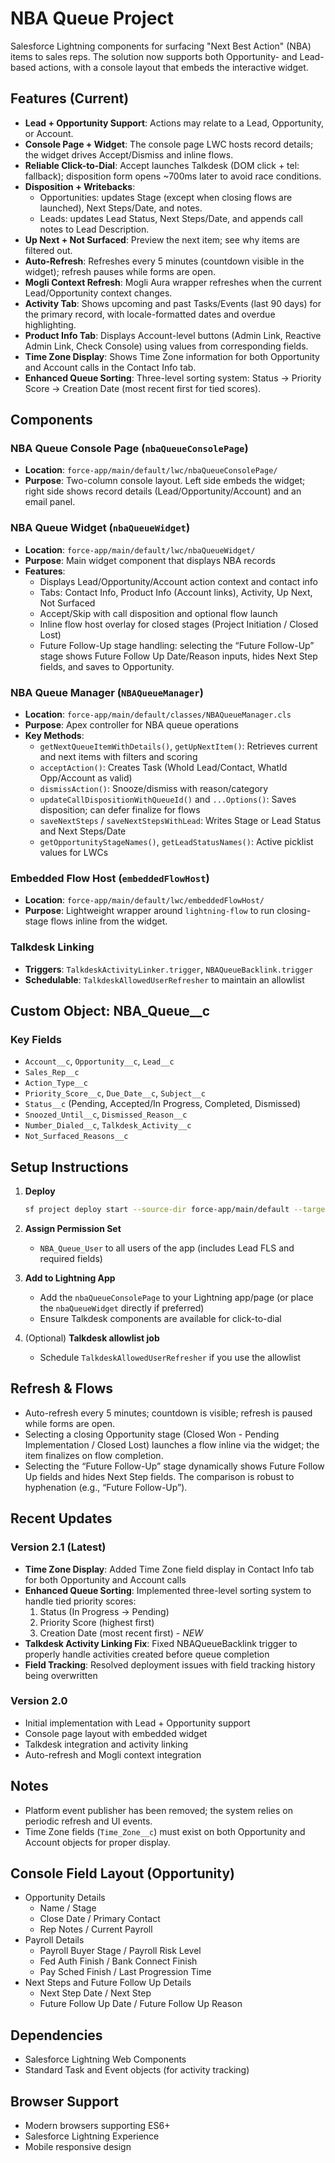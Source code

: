 # NBA Queue Project

Salesforce Lightning components for surfacing "Next Best Action" (NBA) items to sales reps. The solution now supports both Opportunity- and Lead-based actions, with a console layout that embeds the interactive widget.

## Features (Current)

- **Lead + Opportunity Support**: Actions may relate to a Lead, Opportunity, or Account.
- **Console Page + Widget**: The console page LWC hosts record details; the widget drives Accept/Dismiss and inline flows.
- **Reliable Click-to-Dial**: Accept launches Talkdesk (DOM click + tel: fallback); disposition form opens ~700ms later to avoid race conditions.
- **Disposition + Writebacks**:
  - Opportunities: updates Stage (except when closing flows are launched), Next Steps/Date, and notes.
  - Leads: updates Lead Status, Next Steps/Date, and appends call notes to Lead Description.
- **Up Next + Not Surfaced**: Preview the next item; see why items are filtered out.
- **Auto-Refresh**: Refreshes every 5 minutes (countdown visible in the widget); refresh pauses while forms are open.
- **Mogli Context Refresh**: Mogli Aura wrapper refreshes when the current Lead/Opportunity context changes.
- **Activity Tab**: Shows upcoming and past Tasks/Events (last 90 days) for the primary record, with locale-formatted dates and overdue highlighting.
- **Product Info Tab**: Displays Account-level buttons (Admin Link, Reactive Admin Link, Check Console) using values from corresponding fields.
- **Time Zone Display**: Shows Time Zone information for both Opportunity and Account calls in the Contact Info tab.
- **Enhanced Queue Sorting**: Three-level sorting system: Status → Priority Score → Creation Date (most recent first for tied scores).

## Components

### NBA Queue Console Page (`nbaQueueConsolePage`)
- **Location**: `force-app/main/default/lwc/nbaQueueConsolePage/`
- **Purpose**: Two-column console layout. Left side embeds the widget; right side shows record details (Lead/Opportunity/Account) and an email panel.

### NBA Queue Widget (`nbaQueueWidget`)
- **Location**: `force-app/main/default/lwc/nbaQueueWidget/`
- **Purpose**: Main widget component that displays NBA records
- **Features**:
  - Displays Lead/Opportunity/Account action context and contact info
  - Tabs: Contact Info, Product Info (Account links), Activity, Up Next, Not Surfaced
  - Accept/Skip with call disposition and optional flow launch
  - Inline flow host overlay for closed stages (Project Initiation / Closed Lost)
  - Future Follow-Up stage handling: selecting the “Future Follow-Up” stage shows Future Follow Up Date/Reason inputs, hides Next Step fields, and saves to Opportunity.

### NBA Queue Manager (`NBAQueueManager`)
- **Location**: `force-app/main/default/classes/NBAQueueManager.cls`
- **Purpose**: Apex controller for NBA queue operations
- **Key Methods**:
  - `getNextQueueItemWithDetails()`, `getUpNextItem()`: Retrieves current and next items with filters and scoring
  - `acceptAction()`: Creates Task (WhoId Lead/Contact, WhatId Opp/Account as valid)
  - `dismissAction()`: Snooze/dismiss with reason/category
  - `updateCallDispositionWithQueueId()` and `...Options()`: Saves disposition; can defer finalize for flows
  - `saveNextSteps` / `saveNextStepsWithLead`: Writes Stage or Lead Status and Next Steps/Date
  - `getOpportunityStageNames()`, `getLeadStatusNames()`: Active picklist values for LWCs

### Embedded Flow Host (`embeddedFlowHost`)
- **Location**: `force-app/main/default/lwc/embeddedFlowHost/`
- **Purpose**: Lightweight wrapper around `lightning-flow` to run closing-stage flows inline from the widget.

### Talkdesk Linking
- **Triggers**: `TalkdeskActivityLinker.trigger`, `NBAQueueBacklink.trigger`
- **Schedulable**: `TalkdeskAllowedUserRefresher` to maintain an allowlist

## Custom Object: NBA_Queue__c

### Key Fields
- `Account__c`, `Opportunity__c`, `Lead__c`
- `Sales_Rep__c`
- `Action_Type__c`
- `Priority_Score__c`, `Due_Date__c`, `Subject__c`
- `Status__c` (Pending, Accepted/In Progress, Completed, Dismissed)
- `Snoozed_Until__c`, `Dismissed_Reason__c`
- `Number_Dialed__c`, `Talkdesk_Activity__c`
- `Not_Surfaced_Reasons__c`

## Setup Instructions

1. **Deploy**
   ```bash
   sf project deploy start --source-dir force-app/main/default --target-org <alias>
   ```

2. **Assign Permission Set**
   - `NBA_Queue_User` to all users of the app (includes Lead FLS and required fields)

3. **Add to Lightning App**
   - Add the `nbaQueueConsolePage` to your Lightning app/page (or place the `nbaQueueWidget` directly if preferred)
   - Ensure Talkdesk components are available for click-to-dial

4. (Optional) **Talkdesk allowlist job**
   - Schedule `TalkdeskAllowedUserRefresher` if you use the allowlist

## Refresh & Flows

- Auto-refresh every 5 minutes; countdown is visible; refresh is paused while forms are open.
- Selecting a closing Opportunity stage (Closed Won - Pending Implementation / Closed Lost) launches a flow inline via the widget; the item finalizes on flow completion.
- Selecting the “Future Follow-Up” stage dynamically shows Future Follow Up fields and hides Next Step fields. The comparison is robust to hyphenation (e.g., “Future Follow-Up”).

## Recent Updates

### Version 2.1 (Latest)
- **Time Zone Display**: Added Time Zone field display in Contact Info tab for both Opportunity and Account calls
- **Enhanced Queue Sorting**: Implemented three-level sorting system to handle tied priority scores:
  1. Status (In Progress → Pending)
  2. Priority Score (highest first)
  3. Creation Date (most recent first) - *NEW*
- **Talkdesk Activity Linking Fix**: Fixed NBAQueueBacklink trigger to properly handle activities created before queue completion
- **Field Tracking**: Resolved deployment issues with field tracking history being overwritten

### Version 2.0
- Initial implementation with Lead + Opportunity support
- Console page layout with embedded widget
- Talkdesk integration and activity linking
- Auto-refresh and Mogli context integration

## Notes

- Platform event publisher has been removed; the system relies on periodic refresh and UI events.
- Time Zone fields (`Time_Zone__c`) must exist on both Opportunity and Account objects for proper display.

## Console Field Layout (Opportunity)

- Opportunity Details
  - Name / Stage
  - Close Date / Primary Contact
  - Rep Notes / Current Payroll
- Payroll Details
  - Payroll Buyer Stage / Payroll Risk Level
  - Fed Auth Finish / Bank Connect Finish
  - Pay Sched Finish / Last Progression Time
- Next Steps and Future Follow Up Details
  - Next Step Date / Next Step
  - Future Follow Up Date / Future Follow Up Reason

## Dependencies

- Salesforce Lightning Web Components
- Standard Task and Event objects (for activity tracking)

## Browser Support

- Modern browsers supporting ES6+
- Salesforce Lightning Experience
- Mobile responsive design
